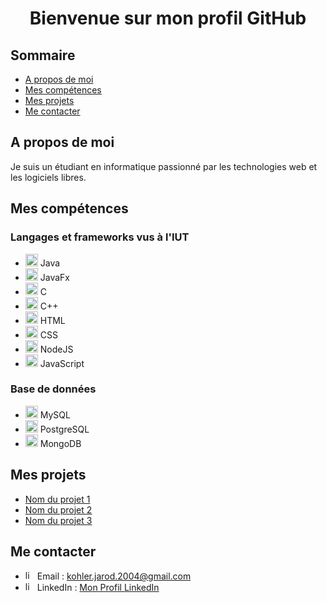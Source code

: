 <h1 align="center">Bienvenue sur mon profil GitHub</h1>

## Sommaire

- [A propos de moi](#a_propos)
- [Mes compétences](#competences)
- [Mes projets](#projets)
- [Me contacter](#contact)


## A propos de moi

<p>Je suis un étudiant en informatique passionné par les technologies web et les logiciels libres.</p>


## Mes compétences

### Langages et frameworks vus à l'IUT
<ul style="vertical-align: bottom; margin-right: 10px">
    <li><img title="Java" alt="Java" width="20px" src="https://cdn.jsdelivr.net/gh/devicons/devicon/icons/java/java-original.svg"/> Java</li>
    <li><img title="JavaFx" alt="JavaFx" width="20px" src="https://cdn.jsdelivr.net/gh/devicons/devicon/icons/java/java-fx.svg"/> JavaFx</li>
    <li><img title="C" alt="C" width="20px" src="https://cdn.jsdelivr.net/gh/devicons/devicon/icons/c/c-original.svg"/> C</li>
    <li><img title="CPP" alt="CPP" width="20px" src="https://cdn.jsdelivr.net/gh/devicons/devicon/icons/cplusplus/cplusplus-original.svg"/> C++</li>
    <li><img title="HTML" alt="HTML" width="20px" src="https://cdn.jsdelivr.net/gh/devicons/devicon/icons/html5/html5-original.svg"/> HTML</li>
    <li><img title="CSS" alt="CSS" width="20px" src="https://cdn.jsdelivr.net/gh/devicons/devicon/icons/css3/css3-original.svg"/> CSS</li>
    <li><img title="NodeJS" alt="NodeJS" width="20px" src="https://cdn.jsdelivr.net/gh/devicons/devicon/icons/nodejs/nodejs-original.svg"/> NodeJS</li>
    <li><img title="Javascript" alt="Javascript" width="20px" src="https://cdn.jsdelivr.net/gh/devicons/devicon/icons/javascript/javascript-original.svg"/> JavaScript</li>
</ul>

### Base de données

<ul style="vertical-align: middle; margin-right: 10px">
    <li><img title="MySQL" alt="MySQL" width="20px" src="https://cdn.jsdelivr.net/gh/devicons/devicon/icons/mysql/mysql-original.svg"/> MySQL</li>
    <li><img title="PostgreSQL" alt="PostgreSQL" width="20px" src="https://cdn.jsdelivr.net/gh/devicons/devicon/icons/postgresql/postgresql-original.svg"/> PostgreSQL</li>
    <li><img title="MongoDB" alt="MongoDB" width="20px" src="https://cdn.jsdelivr.net/gh/devicons/devicon/icons/mongodb/mongodb-original.svg"/> MongoDB</li>
</ul>



## Mes projets

<ul>
    <li><a href="https://github.com/nom-du-projet-1">Nom du projet 1</a></li>
    <li><a href="https://github.com/nom-du-projet-2">Nom du projet 2</a></li>
    <li><a href="https://github.com/nom-du-projet-3">Nom du projet 3</a></li>
</ul>


## Me contacter

<ul>
    <li><img alt="linked-in" src="[https://raw.githubusercontent.com/rahuldkjain/github-profile-readme-generator/master/src/images/icons/Social/linked-in-alt.svg](https://upload.wikimedia.org/wikipedia/commons/thumb/7/7e/Gmail_icon_%282020%29.svg/512px-Gmail_icon_%282020%29.svg.png)" height="15" width="auto"/> Email : <a href="mailto:kohler.jarod.2004@gmail.com">kohler.jarod.2004@gmail.com</a></li>
    <li><img alt="linked-in" src="https://raw.githubusercontent.com/rahuldkjain/github-profile-readme-generator/master/src/images/icons/Social/linked-in-alt.svg" height="15" width="auto"/> LinkedIn : <a href="https://www.linkedin.com/in/jarod-kohler-b55060250/">Mon Profil LinkedIn</a></li>
</ul>
    
